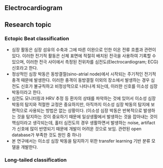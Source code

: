 ## Electrocardiogram

## Research topic
### Ectopic Beat classification
- 심장 활동은 심장 섬유의 수축과 그에 따른 이완으로 인한 이온 전류 흐름과 관련이 있다. 이러한 전기적 활동은 신체 표면에 적절히 배치된 전극을 사용하여 기록할 수 있으며, 이러한 전극 사이에서 측정된 전위차를 심전도(Electrocardiogram; ECG) 신호라고 한다.
- 정상적인 심장 박동은 동방결절(sino-atrial node)에서 시작되는 주기적인 전기적 충격 때문에 발생한다. 이러한 충격이 동방결절 이외의 장소에서 발생하는 경우 심전도 신호가 불규칙하고 비정상적으로 나타나게 되는데, 이러한 신호를 이소성 심장 박동이라고 한다.
- 심전도 모니터링과 HRV 추정 등 환자의 상태를 파악하는 것에 있어서 이소성 심장 박동의 탐지와 적절한 교정은 중요하지만, 아직까지 이소성 심장 박동의 탐지에 보편적으로 사용되는 방법은 없는 상황이다. (이소성 심장 박동은 반복적으로 발생하는 것을 탐지하는 것이 중요하기 때문에 일상생활에서 발생하는 것을 잡아내는 것이 핵심이라고 생각되는데, 홀터 심전도의 경우 생활하면서 발생하는 noise, artifact 가 신호에 많이 반영되기 때문에 개발이 어려운 것으로 보임. 관련된 open database가 부족한 것도 원인 중 하나)
- 본 연구에서는 이소성 심장 박동을 탐지하기 위한 transfer learning 기반 분류 모델을 개발한다.

### Long-tailed classification
